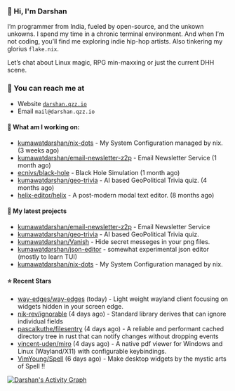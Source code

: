 ### 👋 Hi, I'm Darshan
I’m programmer from India, fueled by open-source, and the unkown unkowns. I spend my time in a chronic terminal environment. And when I’m not coding, you’ll find me exploring indie hip-hop artists. Also tinkering my glorius ```flake.nix```.

Let’s chat about Linux magic, RPG min-maxxing or just the current DHH scene.

### 📧 You can reach me at

* Website [`darshan.qzz.io`](https://darshan.qzz.io)
* Email `mail@darshan.qzz.io`

#### 👷 What am I working on:


- [kumawatdarshan/nix-dots](https://github.com/kumawatdarshan/nix-dots) - My System Configuration managed by nix. (3 weeks ago)
- [kumawatdarshan/email-newsletter-z2p](https://github.com/kumawatdarshan/email-newsletter-z2p) - Email Newsletter Service (1 month ago)
- [ecnivs/black-hole](https://github.com/ecnivs/black-hole) - Black Hole Simulation (1 month ago)
- [kumawatdarshan/geo-trivia](https://github.com/kumawatdarshan/geo-trivia) - AI based GeoPolitical Trivia quiz.  (4 months ago)
- [helix-editor/helix](https://github.com/helix-editor/helix) - A post-modern modal text editor. (8 months ago)

#### 🌱 My latest projects

- [kumawatdarshan/email-newsletter-z2p](https://github.com/kumawatdarshan/email-newsletter-z2p) - Email Newsletter Service
- [kumawatdarshan/geo-trivia](https://github.com/kumawatdarshan/geo-trivia) - AI based GeoPolitical Trivia quiz. 
- [kumawatdarshan/Vanish](https://github.com/kumawatdarshan/Vanish) - Hide secret messeges in your png files. 
- [kumawatdarshan/json-editor](https://github.com/kumawatdarshan/json-editor) - somewhat experimental json editor (mostly to learn TUI)
- [kumawatdarshan/nix-dots](https://github.com/kumawatdarshan/nix-dots) - My System Configuration managed by nix.

#### ⭐ Recent Stars

- [way-edges/way-edges](https://github.com/way-edges/way-edges) (today) - Light weight wayland client focusing on widgets hidden in your screen edge.
- [nik-rev/ignorable](https://github.com/nik-rev/ignorable) (4 days ago) - Standard library derives that can ignore individual fields
- [pascalkuthe/filesentry](https://github.com/pascalkuthe/filesentry) (4 days ago) - A reliable and performant cached directory tree in rust that can notify changes without dropping events
- [vincent-uden/miro](https://github.com/vincent-uden/miro) (4 days ago) - A native pdf viewer for Windows and Linux (Wayland/X11) with configurable keybindings.
- [VimYoung/Spell](https://github.com/VimYoung/Spell) (6 days ago) - Make desktop widgets by the mystic arts of Spell  !!

<div>
    <a href="#"><img alt="Darshan's Activity Graph" src="https://github-readme-activity-graph.vercel.app/graph?username=kumawatdarshan&custom_title=Darshan%27s%20Contribution%20Graph&bg_color=0D1117&color=FFFFFF&line=2c83f8&point=FFFFFF&hide_border=true" /></a>
<div> 
